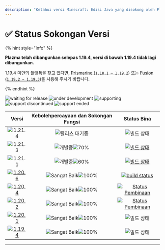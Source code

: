 ```yaml
---
description: "Ketahui versi Minecraft: Edisi Java yang disokong oleh Plazma."
---
```


# ✅ Status Sokongan Versi

{% hint style="info" %}

**Plazma telah dibangunkan selepas 1.19.4, versi di bawah 1.19.4 tidak lagi dibangunkan.**

1.19.4 미만의 플랫폼을 찾고 있다면, [Prismarine (`1.18.1 ~ 1.19.2`)](https://github.com/PrismarineTeam/Prismarine) 또는 [Fusion (`1.19.2 ~ 1.19.3`)](https://github.com/RuinedTechnologyUnify/Fusion)을 사용해 주시기 바랍니다.

{% endhint %}

[wtr]: https://badge.plazmamc.org/0/릴리스%20대기중
[idv]: https://badge.plazmamc.org/1/under-development
[atv]: https://badge.plazmamc.org/2/supporting
[fse]: https://badge.plazmamc.org/6/support-discontinued
[eol]: https://badge.plazmamc.org/4/support-ended
[ukn]: https://badge.plazmamc.org/0/Informasi%20Tidak%20Disediakan
[vgd]: https://badge.plazmamc.org/2/매우%20좋음
[mid]: https://badge.plazmamc.org/6/normal
[100]: https://badge.plazmamc.org/percent/100

![waiting for release][wtr] ![under development][idv] ![supporting][atv] ![support discontinued][fse] ![support ended][eol]

|                                       Versi                                       |        Kebolehpercayaan    dan    Sokongan Fungsi        |                                                Status Bina                                                |
| :-------------------------------------------------------------------------------: | :------------------------------------------------------: | :-------------------------------------------------------------------------------------------------------: |
|                   ![1.21.4](https://badge.plazmamc.org/0/1.21.4)                  |                      ![릴리스 대기중][wtr]                     |                                               ![빌드 상태][ukn]                                               |
|                   ![1.21.3](https://badge.plazmamc.org/1/1.21.3)                  | ![개발중][idv]![70%](https://badge.plazmamc.org/percent/70) |       [![빌드 상태](https://build.plazmamc.org/1.21.3)](https://build.plazmamc.org/1.21.3?redirect=true)      |
|                   ![1.21.1](https://badge.plazmamc.org/6/1.21.1)                  | ![개발중][idv]![60%](https://badge.plazmamc.org/percent/60) |       [![빌드 상태](https://build.plazmamc.org/1.21.1)](https://build.plazmamc.org/1.21.1?redirect=true)      |
| [![1.20.6](https://badge.plazmamc.org/2/1.20.6)](https://git.plazmamc.org/1.20.6) |              ![Sangat Baik][vgd]![100%][100]             |   [![build status](https://build.plazmamc.org/1.20.6)](https://build.plazmamc.org/1.20.6?redirect=true)   |
| [![1.20.4](https://badge.plazmamc.org/6/1.20.4)](https://git.plazmamc.org/1.20.4) |              ![Sangat Baik][vgd]![100%][100]             | [![Status Pembinaan](https://build.plazmamc.org/1.20.4)](https://build.plazmamc.org/1.20.4?redirect=true) |
| [![1.20.2](https://badge.plazmamc.org/4/1.20.2)](https://git.plazmamc.org/1.20.2) |              ![Sangat Baik][vgd]![100%][100]             | [![Status Pembinaan](https://build.plazmamc.org/1.20.2)](https://build.plazmamc.org/1.20.2?redirect=true) |
| [![1.20.1](https://badge.plazmamc.org/4/1.20.1)](https://git.plazmamc.org/1.20.1) |              ![Sangat Baik][vgd]![100%][100]             |                                               ![빌드 상태][ukn]                                               |
| [![1.19.4](https://badge.plazmamc.org/4/1.19.4)](https://git.plazmamc.org/1.19.4) |              ![Sangat Baik][vgd]![100%][100]             |                                               ![빌드 상태][ukn]                                               |

***
